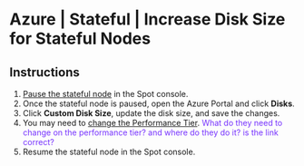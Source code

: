 <meta name="robots" content="noindex">

# Azure | Stateful | Increase Disk Size for Stateful Nodes

## Instructions

1. [Pause the stateful node](https://docs.spot.io/managed-instance/features/managed-instance-actions?id=pause) in the Spot console.
2. Once the stateful node is paused, open the Azure Portal and click **Disks**.
3. Click **Custom Disk Size**, update the disk size, and save the changes.
4. You may need to [change the Performance Tier](https://learn.microsoft.com/en-us/azure/virtual-machines/disks-performance-tiers-portal).  <font color="#7632FE">What do they need to change on the performance tier? and where do they do it? is the link correct?</font>
5. Resume the stateful node in the Spot console.
